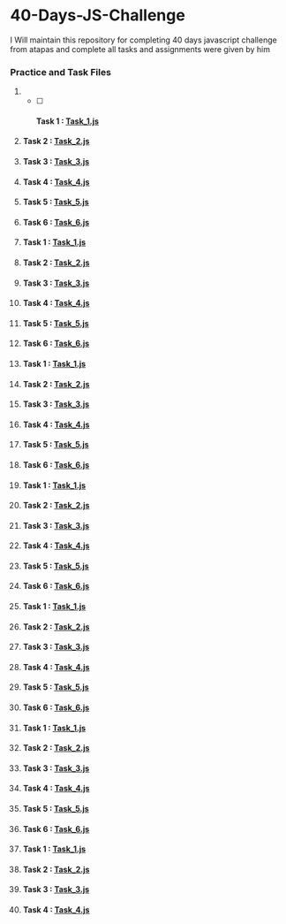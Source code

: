 # 40-Days-JS-Challenge
I Will maintain this repository for completing 40 days javascript challenge from atapas and complete all tasks and assignments were given by him

### Practice and Task Files
1. - [ ] #### Task 1 : [Task_1.js](./Scripts/Task_1.js)
2. #### Task 2 : [Task_2.js](./Scripts/Task_2.js)
3. #### Task 3 : [Task_3.js](./Scripts/Task_3.js)
4. #### Task 4 : [Task_4.js](./Scripts/Task_4.js)
5. #### Task 5 : [Task_5.js](./Scripts/Task_5.js)
6. #### Task 6 : [Task_6.js](./Scripts/Task_6.md)
7. #### Task 1 : [Task_1.js](./Scripts/Task_1.js)
8. #### Task 2 : [Task_2.js](./Scripts/Task_2.js)
9. #### Task 3 : [Task_3.js](./Scripts/Task_3.js)
10. #### Task 4 : [Task_4.js](./Scripts/Task_4.js)
11. #### Task 5 : [Task_5.js](./Scripts/Task_5.js)
12. #### Task 6 : [Task_6.js](./Scripts/Task_6.md)
13. #### Task 1 : [Task_1.js](./Scripts/Task_1.js)
14. #### Task 2 : [Task_2.js](./Scripts/Task_2.js)
15. #### Task 3 : [Task_3.js](./Scripts/Task_3.js)
16. #### Task 4 : [Task_4.js](./Scripts/Task_4.js)
17. #### Task 5 : [Task_5.js](./Scripts/Task_5.js)
18. #### Task 6 : [Task_6.js](./Scripts/Task_6.md)
19. #### Task 1 : [Task_1.js](./Scripts/Task_1.js)
20. #### Task 2 : [Task_2.js](./Scripts/Task_2.js)
3. #### Task 3 : [Task_3.js](./Scripts/Task_3.js)
4. #### Task 4 : [Task_4.js](./Scripts/Task_4.js)
5. #### Task 5 : [Task_5.js](./Scripts/Task_5.js)
6. #### Task 6 : [Task_6.js](./Scripts/Task_6.md)
1. #### Task 1 : [Task_1.js](./Scripts/Task_1.js)
2. #### Task 2 : [Task_2.js](./Scripts/Task_2.js)
3. #### Task 3 : [Task_3.js](./Scripts/Task_3.js)
4. #### Task 4 : [Task_4.js](./Scripts/Task_4.js)
5. #### Task 5 : [Task_5.js](./Scripts/Task_5.js)
6. #### Task 6 : [Task_6.js](./Scripts/Task_6.md)
1. #### Task 1 : [Task_1.js](./Scripts/Task_1.js)
2. #### Task 2 : [Task_2.js](./Scripts/Task_2.js)
3. #### Task 3 : [Task_3.js](./Scripts/Task_3.js)
4. #### Task 4 : [Task_4.js](./Scripts/Task_4.js)
5. #### Task 5 : [Task_5.js](./Scripts/Task_5.js)
6. #### Task 6 : [Task_6.js](./Scripts/Task_6.md)
1. #### Task 1 : [Task_1.js](./Scripts/Task_1.js)
2. #### Task 2 : [Task_2.js](./Scripts/Task_2.js)
3. #### Task 3 : [Task_3.js](./Scripts/Task_3.js)
4. #### Task 4 : [Task_4.js](./Scripts/Task_4.js)
